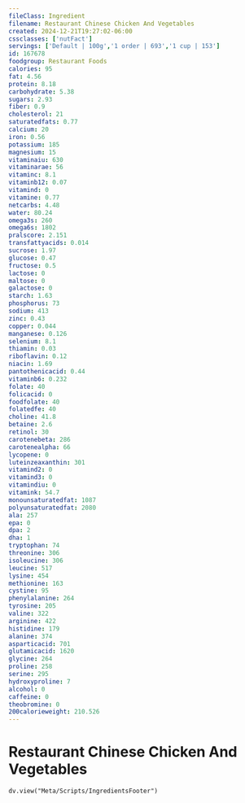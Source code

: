 ```yaml
---
fileClass: Ingredient
filename: Restaurant Chinese Chicken And Vegetables
created: 2024-12-21T19:27:02-06:00
cssclasses: ['nutFact']
servings: ['Default | 100g','1 order | 693','1 cup | 153']
id: 167678
foodgroup: Restaurant Foods
calories: 95
fat: 4.56
protein: 8.18
carbohydrate: 5.38
sugars: 2.93
fiber: 0.9
cholesterol: 21
saturatedfats: 0.77
calcium: 20
iron: 0.56
potassium: 185
magnesium: 15
vitaminaiu: 630
vitaminarae: 56
vitaminc: 8.1
vitaminb12: 0.07
vitamind: 0
vitamine: 0.77
netcarbs: 4.48
water: 80.24
omega3s: 260
omega6s: 1802
pralscore: 2.151
transfattyacids: 0.014
sucrose: 1.97
glucose: 0.47
fructose: 0.5
lactose: 0
maltose: 0
galactose: 0
starch: 1.63
phosphorus: 73
sodium: 413
zinc: 0.43
copper: 0.044
manganese: 0.126
selenium: 8.1
thiamin: 0.03
riboflavin: 0.12
niacin: 1.69
pantothenicacid: 0.44
vitaminb6: 0.232
folate: 40
folicacid: 0
foodfolate: 40
folatedfe: 40
choline: 41.8
betaine: 2.6
retinol: 30
carotenebeta: 286
carotenealpha: 66
lycopene: 0
luteinzeaxanthin: 301
vitamind2: 0
vitamind3: 0
vitamindiu: 0
vitamink: 54.7
monounsaturatedfat: 1087
polyunsaturatedfat: 2080
ala: 257
epa: 0
dpa: 2
dha: 1
tryptophan: 74
threonine: 306
isoleucine: 306
leucine: 517
lysine: 454
methionine: 163
cystine: 95
phenylalanine: 264
tyrosine: 205
valine: 322
arginine: 422
histidine: 179
alanine: 374
asparticacid: 701
glutamicacid: 1620
glycine: 264
proline: 258
serine: 295
hydroxyproline: 7
alcohol: 0
caffeine: 0
theobromine: 0
200calorieweight: 210.526
---
```


# Restaurant Chinese Chicken And Vegetables

```dataviewjs
dv.view("Meta/Scripts/IngredientsFooter")
```